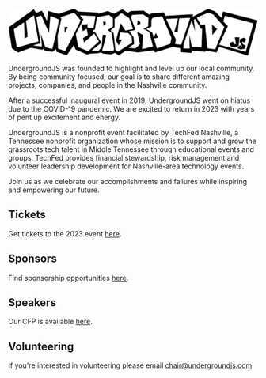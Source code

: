 ![UndergroundJS large black and white logo](https://github.com/undergroundjs/.github/blob/main/assets/ugjs-logo-large.png)

UndergroundJS was founded to highlight and level up our local community. By being community focused, our goal is to share different amazing projects, companies, and people in the Nashville community.

After a successful inaugural event in 2019, UndergroundJS went on hiatus due to the COVID-19 pandemic. We are excited to return in 2023 with years of pent up excitement and energy.

UndergroundJS is a nonprofit event facilitated by TechFed Nashville, a Tennessee nonprofit organization whose mission is to support and grow the grassroots tech talent in Middle Tennessee through educational events and groups. TechFed provides financial stewardship, risk management and volunteer leadership development for Nashville-area technology events.

Join us as we celebrate our accomplishments and failures while inspiring and empowering our future.

## Tickets

Get tickets to the 2023 event [here](https://www.eventbrite.com/e/595969038437/).

## Sponsors

Find sponsorship opportunities [here](https://undergroundjs.com/sponsoring/).

## Speakers

Our CFP is available [here](https://www.papercall.io/undergroundjs-2023).

## Volunteering

If you're interested in volunteering please email [chair@undergroundjs.com](mailto:chair@undergroundjs.com)
